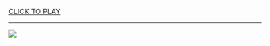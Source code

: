 
<a href="https://premium76.site?title=unblocked_games_66_unblocked&ref=13M">CLICK TO PLAY</a></h3>
<hr>

<a href="https://premium76.site?title=unblocked_games_66_unblocked&ref=13M"><img src="https://clearcache.store/games.png"></a>


